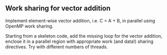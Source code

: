 ## Work sharing for vector addition

Implement element-wise vector addition, i.e. C = A + B, in parallel using OpenMP work
sharing.

Starting from a skeleton code, add the missing loop for the vector addition, enclose it 
in a parallel region with appropriate work (and data!) sharing directives. Try with different
numbers of threads.
